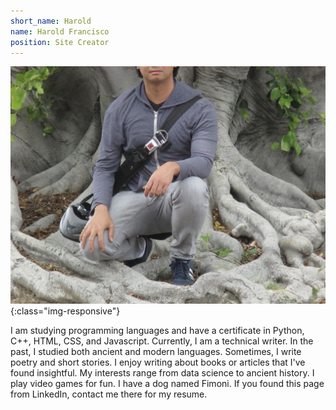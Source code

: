 ```yaml
---
short_name: Harold
name: Harold Francisco
position: Site Creator
---
```


![image-title-here](/assets/img/profilePic.jpeg){:class="img-responsive"}

I am studying programming languages and have a certificate in Python, C++, HTML, CSS, and Javascript. Currently, I am a technical writer. In the past, I studied both ancient and modern languages. Sometimes, I write poetry and short stories. I enjoy writing about books or articles that I've found insightful. My interests range from data science to ancient history. I play video games for fun. I have a dog named Fimoni. If you found this page from LinkedIn, contact me there for my resume. 